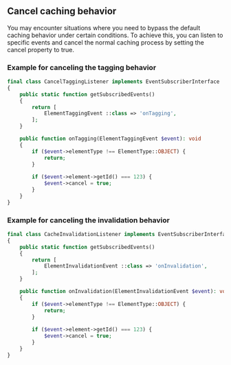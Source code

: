 ## Cancel caching behavior

You may encounter situations where you need to bypass the default caching behavior under certain conditions.
To achieve this, you can listen to specific events and cancel the normal caching process by setting the cancel property to true.

### Example for canceling the tagging behavior
```php
final class CancelTaggingListener implements EventSubscriberInterface
{
    public static function getSubscribedEvents()
    {
        return [
            ElementTaggingEvent ::class => 'onTagging',
        ];
    }

    public function onTagging(ElementTaggingEvent $event): void
    {
        if ($event->elementType !== ElementType::OBJECT) {
            return;
        }
        
        if ($event->element->getId() === 123) {
            $event->cancel = true;
        }
    }
}
```

### Example for canceling the invalidation behavior
```php
final class CacheInvalidationListener implements EventSubscriberInterface
{
    public static function getSubscribedEvents()
    {
        return [
            ElementInvalidationEvent ::class => 'onInvalidation',
        ];
    }

    public function onInvalidation(ElementInvalidationEvent $event): void
    {
        if ($event->elementType !== ElementType::OBJECT) {
            return;
        }
        
        if ($event->element->getId() === 123) {
            $event->cancel = true;
        }
    }
}
```
